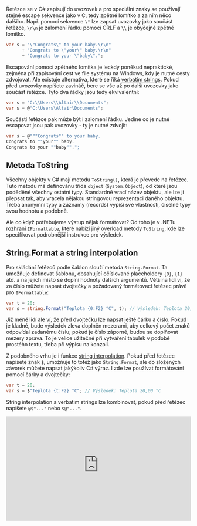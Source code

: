<!-- dcterms:title = C# pro mírně pokročilé: Formátování řetězců, rozhraní IFormattable a string interpolation -->
<!-- dcterms:abstract = Každý objekt v C# lze pomocí metody ToString převést na řetězec. Ale jak si poradit, když je třeba řešit formátování a internacionalizaci? Od toho je tady rozhraní IFormattable. A další radosti zažijete s metodou String.Format a string interpolation. -->
<!-- dcterms:creator = Michal Altair Valášek -->
<!-- x4w:pictureUrl = /perex-pictures/20210923-csharp-format.jpg -->
<!-- x4w:pictureWidth = 150 -->
<!-- x4w:pictureHeight = 150 -->
<!-- x4w:coverUrl = /cover-pictures/20210923-csharp-format.jpg-->
<!-- x4w:category = Z-TECH -->
<!-- x4w:category = IT -->
<!-- x4w:serial = C# pro mírně pokročilé -->
<!-- dcterms:dateAccepted = 2021-09-23 -->

Řetězce se v C# zapisují do uvozovek a pro speciální znaky se používají stejné escape sekvence jako v C, tedy zpětné lomítko a za ním něco dalšího. Např. pomocí sekvence `\"` lze zapsat uvozovky jako součást řetězce, `\r\n` je zalomení řádku pomocí CRLF a `\\` je obyčejné zpětné lomítko. 

```cs
var s = "\"Congrats\" to your baby.\r\n"
      + "Congrats to \"your\" baby.\r\n"
      + "Congrats to your \"baby\".";
```

Escapování pomocí zpětného lomítka je leckdy poněkud nepraktické, zejména při zapisování cest ve file systému na Windows, kdy je nutné cesty zdvojovat. Ale existuje alternativa, které se říká [verbatim strings](https://docs.microsoft.com/en-us/dotnet/csharp/language-reference/tokens/verbatim). Pokud před uvozovky napíšete zavináč, bere se vše až po další uvozovky jako součást řetězce. Tyto dva řádky jsou tedy ekvivalentní:

```cs
var s = "C:\\Users\\Altair\\Documents";
var s = @"C:\Users\Altair\Documents";
```

Součástí řetězce pak může být i zalomení řádku. Jediné co je nutné escapovat jsou pak uvozovky - ty je nutné zdvojit:

```cs
var s = @"""Congrats"" to your baby.
Congrats to ""your"" baby.
Congrats to your ""baby"".";
```

## Metoda ToString

Všechny objekty v C# mají metodu `ToString()`, která je převede na řetězec. Tuto metodu má definovánu třída `object` (`System.Object`), od které jsou poděděné všechny ostatní typy. Standardně vrací název objektu, ale lze ji přepsat tak, aby vracela nějakou stringovou reprezentaci daného objektu. Třeba anonymní typy a záznamy (records) vypíší své vlastnosti, číselné typy svou hodnotu a podobně.

Ale co když potřebujeme výstup nějak formátovat? Od toho je v .NETu [rozhraní `IFormattable`](https://docs.microsoft.com/en-us/dotnet/api/system.iformattable), které nabízí jiný overload metody `ToString`, kde lze specifikovat podrobnější instrukce pro výsledek.

## String.Format a string interpolation

Pro skládání řetězců podle šablon slouží metoda `String.Format`. Ta umožňuje definovat šablonu, obsahující očíslované placeholdery `{0}`, `{1}` atd. a na jejich místo se doplní hodnoty dalších argumentů. Většina lidí ví, že za číslo můžete napsat dvojtečky a požadovaný formátovací řetězec právě pro `IFormattable`:

```cs
var t = 20;
var s = string.Format("Teplota {0:F2} °C", t); // Výsledek: Teplota 20,00 °C
```

Již méně lidí ale ví, že před dvojtečku lze napsat ještě čárku a číslo. Pokud je kladné, bude výsledek zleva doplněn mezerami, aby celkový počet znaků odpovídal zadanému číslu; pokud je číslo záporné, budou se doplňovat mezery zprava. To je velice užitečné při vytváření tabulek v podobě prostého textu, třeba při výpisu na konzoli.

Z podobného vrhu je i funkce [string interpolation](https://docs.microsoft.com/en-us/dotnet/csharp/language-reference/tokens/interpolated). Pokud před řetězec napíšete znak `$`, umožňuje to totéž jako `String.Format`, ale do složených závorek můžete napsat jakýkoliv C# výraz. I zde lze používat formátování pomocí čárky a dvojtečky:

```cs
var t = 20;
var s = $"Teplota {t:F2} °C"; // Výsledek: Teplota 20,00 °C
```

String interpolation a verbatim strings lze kombinovat, pokud před řetězec napíšete `@$"..."` nebo `$@"..."`.

<div style="position:relative;padding-top:56.25%;">
  <iframe src="https://www.youtube-nocookie.com/embed/JUT47rjcLTI" frameborder="0" allowfullscreen allow="accelerometer; autoplay; encrypted-media; gyroscope; picture-in-picture" style="position:absolute;top:0;left:0;width:100%;height:100%;"></iframe>
</div>